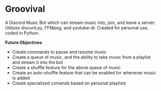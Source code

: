 # Groovival
A Discord Music Bot which can stream music into, join, and leave a server. Utilizes discord.py, FFMpeg, and youtube-dl. Created for personal use, coded in Python.

__Future Objectives__
- Create commands to pause and resume music
- Create a queue of music, and the ability to take music from a playlist and stream it into the bot
- Create a shuffle feature for the above queue of music
- Create an auto-shuffle feature that can be enabled for whenever music is added
- Create specialized comands based on personal playlists

